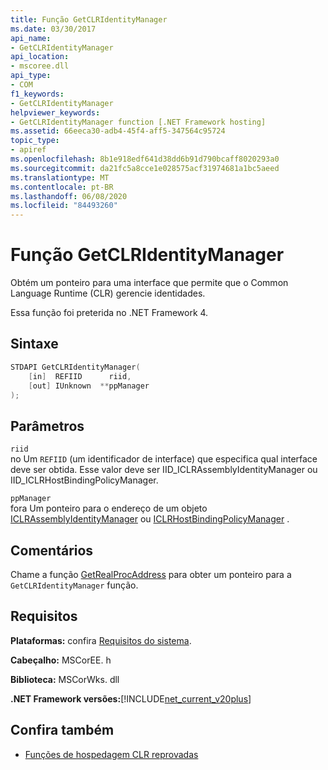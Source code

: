 ```yaml
---
title: Função GetCLRIdentityManager
ms.date: 03/30/2017
api_name:
- GetCLRIdentityManager
api_location:
- mscoree.dll
api_type:
- COM
f1_keywords:
- GetCLRIdentityManager
helpviewer_keywords:
- GetCLRIdentityManager function [.NET Framework hosting]
ms.assetid: 66eeca30-adb4-45f4-aff5-347564c95724
topic_type:
- apiref
ms.openlocfilehash: 8b1e918edf641d38dd6b91d790bcaff8020293a0
ms.sourcegitcommit: da21fc5a8cce1e028575acf31974681a1bc5aeed
ms.translationtype: MT
ms.contentlocale: pt-BR
ms.lasthandoff: 06/08/2020
ms.locfileid: "84493260"
---
```

# <a name="getclridentitymanager-function"></a>Função GetCLRIdentityManager
Obtém um ponteiro para uma interface que permite que o Common Language Runtime (CLR) gerencie identidades.  
  
 Essa função foi preterida no .NET Framework 4.  
  
## <a name="syntax"></a>Sintaxe  
  
```cpp  
STDAPI GetCLRIdentityManager(  
    [in]  REFIID      riid,  
    [out] IUnknown  **ppManager  
);  
```  
  
## <a name="parameters"></a>Parâmetros  
 `riid`  
 no Um `REFIID` (um identificador de interface) que especifica qual interface deve ser obtida. Esse valor deve ser IID_ICLRAssemblyIdentityManager ou IID_ICLRHostBindingPolicyManager.  
  
 `ppManager`  
 fora Um ponteiro para o endereço de um objeto [ICLRAssemblyIdentityManager](iclrassemblyidentitymanager-interface.md) ou [ICLRHostBindingPolicyManager](iclrhostbindingpolicymanager-interface.md) .  
  
## <a name="remarks"></a>Comentários  
 Chame a função [GetRealProcAddress](getrealprocaddress-function.md) para obter um ponteiro para a `GetCLRIdentityManager` função.  
  
## <a name="requirements"></a>Requisitos  
 **Plataformas:** confira [Requisitos do sistema](../../get-started/system-requirements.md).  
  
 **Cabeçalho:** MSCorEE. h  
  
 **Biblioteca:** MSCorWks. dll  
  
 **.NET Framework versões:**[!INCLUDE[net_current_v20plus](../../../../includes/net-current-v20plus-md.md)]  
  
## <a name="see-also"></a>Confira também

- [Funções de hospedagem CLR reprovadas](deprecated-clr-hosting-functions.md)
